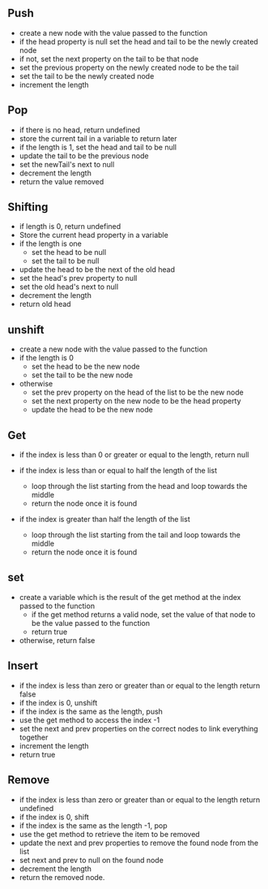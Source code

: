 ## Push

- create a new node with the value passed to the function
- if the head property is null set the head and tail to be the newly created node
- if not, set the next property on the tail to be that node
- set the previous property on the newly created node to be the tail
- set the tail to be the newly created node
- increment the length

## Pop

- if there is no head, return undefined
- store the current tail in a variable to return later
- if the length is 1, set the head and tail to be null
- update the tail to be the previous node
- set the newTail's next to null
- decrement the length
- return the value removed

## Shifting

- if length is 0, return undefined
- Store the current head property in a variable
- if the length is one
  - set the head to be null
  - set the tail to be null
- update the head to be the next of the old head
- set the head's prev property to null
- set the old head's next to null
- decrement the length
- return old head

## unshift

- create a new node with the value passed to the function
- if the length is 0
  - set the head to be the new node
  - set the tail to be the new node
- otherwise
  - set the prev property on the head of the list to be the new node
  - set the next property on the new node to be the head property
  - update the head to be the new node

## Get

- if the index is less than 0 or greater or equal to the length, return null
- if the index is less than or equal to half the length of the list
  - loop through the list starting from the head and loop towards the middle
  - return the node once it is found
- if the index is greater than half the length of the list

  - loop through the list starting from the tail and loop towards the middle
  - return the node once it is found

## set

- create a variable which is the result of the get method at the index passed to the function
  - if the get method returns a valid node, set the value of that node to be the value passed to the function
  - return true
- otherwise, return false

## Insert

- if the index is less than zero or greater than or equal to the length return false
- if the index is 0, unshift
- if the index is the same as the length, push
- use the get method to access the index -1
- set the next and prev properties on the correct nodes to link everything together
- increment the length
- return true

## Remove

- if the index is less than zero or greater than or equal to the length return undefined
- if the index is 0, shift
- if the index is the same as the length -1, pop
- use the get method to retrieve the item to be removed
- update the next and prev properties to remove the found node from the list
- set next and prev to null on the found node
- decrement the length
- return the removed node.
